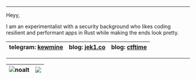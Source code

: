 _____________________________________________________________________________________________________________________________________________
Heyy,


I am an experimentalist with a security background who likes coding resilient and performant apps in Rust while making the ends look pretty.

| telegram: [kewmine](https://t.me/kewmine)              | blog: [jek1.co](https://jek1.co)       |  blog: [ctftime](https://ctftime.org/user/172844 )      |
|---------------------------------------------------------|----------------------------------------|---------------------------------------------------------|

_____________________________________________________________________________________________________________________________________________

| <img align="center" src="https://github-readme-stats.vercel.app/api?username=kewmine&show_icons=true&include_all_commits=true&theme=buefy&hide_border=true" alt="noalt" />| <img align="center" src="https://github-readme-stats.vercel.app/api/top-langs/?username=kewmine&layout=compact&theme=buefy&hide_border=true" /> |
|-|-|
